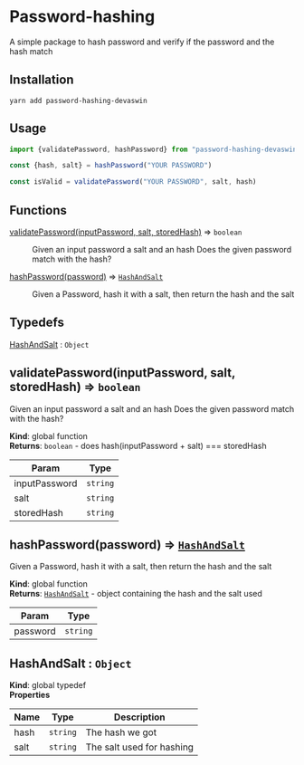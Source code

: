 # Password-hashing

A simple package to hash password and verify if the password and the hash match
 
## Installation
```
yarn add password-hashing-devaswin
```

## Usage
```javascript
import {validatePassword, hashPassword} from "password-hashing-devaswin";

const {hash, salt} = hashPassword("YOUR PASSWORD")

const isValid = validatePassword("YOUR PASSWORD", salt, hash)
```

## Functions

<dl>
<dt><a href="#validatePassword">validatePassword(inputPassword, salt, storedHash)</a> ⇒ <code>boolean</code></dt>
<dd><p>Given an input password a salt and an hash
Does the given password match with the hash?</p>
</dd>
<dt><a href="#hashPassword">hashPassword(password)</a> ⇒ <code><a href="#HashAndSalt">HashAndSalt</a></code></dt>
<dd><p>Given a Password, hash it with a salt, then return the hash and the salt</p>
</dd>
</dl>

## Typedefs

<dl>
<dt><a href="#HashAndSalt">HashAndSalt</a> : <code>Object</code></dt>
<dd></dd>
</dl>

<a name="validatePassword"></a>

## validatePassword(inputPassword, salt, storedHash) ⇒ <code>boolean</code>
Given an input password a salt and an hash
Does the given password match with the hash?

**Kind**: global function  
**Returns**: <code>boolean</code> - does hash(inputPassword + salt) === storedHash  

| Param | Type |
| --- | --- |
| inputPassword | <code>string</code> | 
| salt | <code>string</code> | 
| storedHash | <code>string</code> | 

<a name="hashPassword"></a>

## hashPassword(password) ⇒ [<code>HashAndSalt</code>](#HashAndSalt)
Given a Password, hash it with a salt, then return the hash and the salt

**Kind**: global function  
**Returns**: [<code>HashAndSalt</code>](#HashAndSalt) - object containing the hash and the salt used  

| Param | Type |
| --- | --- |
| password | <code>string</code> | 

<a name="HashAndSalt"></a>

## HashAndSalt : <code>Object</code>
**Kind**: global typedef  
**Properties**

| Name | Type | Description |
| --- | --- | --- |
| hash | <code>string</code> | The hash we got |
| salt | <code>string</code> | The salt used for hashing |